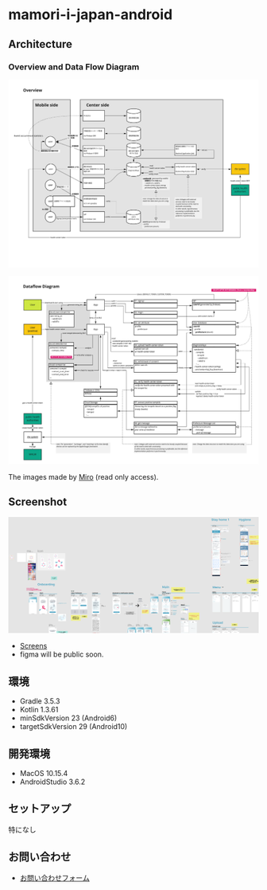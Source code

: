 # mamori-i-japan-android

## Architecture

### Overview and Data Flow Diagram

![Overview](./docs/overview.jpg)

![Data Flow Diagram](./docs/dfd.jpg)

The images made by [Miro](https://miro.com/app/board/o9J_ksGHtPE=/) (read only access).

## Screenshot

![ScreenOverview](./docs/screen-overview.png)

- [Screens](./docs/screens.pdf)
- figma will be public soon.

## 環境

- Gradle 3.5.3
- Kotlin 1.3.61
- minSdkVersion 23 (Android6)
- targetSdkVersion 29 (Android10)

## 開発環境

- MacOS 10.15.4
- AndroidStudio 3.6.2

## セットアップ

特になし

## お問い合わせ

- [お問い合わせフォーム](https://docs.google.com/forms/d/e/1FAIpQLSfcGM9itQ3i--GN9FUsQpdlW58Ug4Y6lcnE11N-igILDJdZlw/viewform)